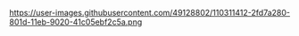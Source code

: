 https://user-images.githubusercontent.com/49128802/110311412-2fd7a280-801d-11eb-9020-41c05ebf2c5a.png

